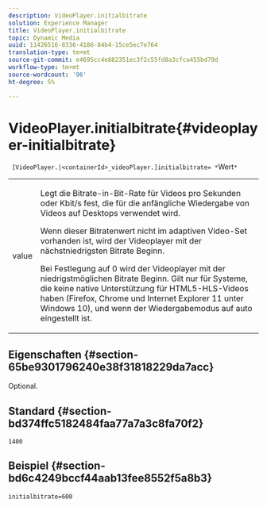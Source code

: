 ```yaml
---
description: VideoPlayer.initialbitrate
solution: Experience Manager
title: VideoPlayer.initialbitrate
topic: Dynamic Media
uuid: 11426516-8336-4186-84b4-15ce5ec7e764
translation-type: tm+mt
source-git-commit: e4695cc4e882351ec3f2c55fd8a3cfca455bd79d
workflow-type: tm+mt
source-wordcount: '96'
ht-degree: 5%

---
```



# VideoPlayer.initialbitrate{#videoplayer-initialbitrate}

` [VideoPlayer.|<containerId>_videoPlayer.]initialbitrate= *`Wert`*`

<table id="table_6B56976AEADA440A9A6BC9C4F65D4ADA"> 
 <tbody> 
  <tr> 
   <td colname="col1"> <p> <span class="codeph"> <span class="varname"> value  </span> </span> </p> </td> 
   <td colname="col2"> <p>Legt die Bitrate-in-Bit-Rate für Videos pro Sekunden oder Kbit/s fest, die für die anfängliche Wiedergabe von Videos auf Desktops verwendet wird. </p> <p>Wenn dieser Bitratenwert nicht im adaptiven Video-Set vorhanden ist, wird der Videoplayer mit der nächstniedrigsten Bitrate Beginn. </p> <p>Bei Festlegung auf <span class="codeph"> 0 </span> wird der Videoplayer mit der niedrigstmöglichen Bitrate Beginn. Gilt nur für Systeme, die keine native Unterstützung für HTML5-HLS-Videos haben (Firefox, Chrome und Internet Explorer 11 unter Windows 10), und wenn der Wiedergabemodus auf <span class="codeph"> auto </span> eingestellt ist. </p> </td> 
  </tr> 
 </tbody> 
</table>

## Eigenschaften {#section-65be9301796240e38f31818229da7acc}

Optional.

## Standard {#section-bd374ffc5182484faa77a7a3c8fa70f2}

`1400`

## Beispiel {#section-bd6c4249bccf44aab13fee8552f5a8b3}

`initialbitrate=600`
